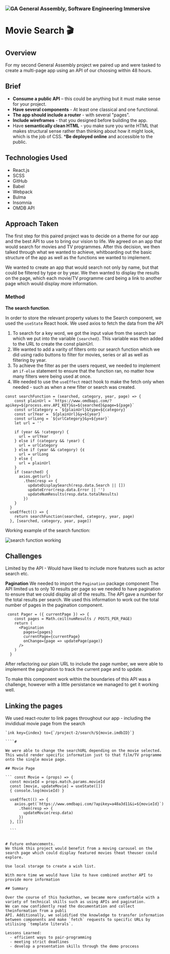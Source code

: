 ### ![GA](https://cloud.githubusercontent.com/assets/40461/8183776/469f976e-1432-11e5-8199-6ac91363302b.png) General Assembly, Software Engineering Immersive

# Movie Search 🎬 

## Overview
For my second General Assembly project we paired up and were tasked to create a multi-page app using an API of our choosing within 48 hours. 

## Brief 

* **Consume a public API** – this could be anything but it must make sense for your project.
* **Have several components** - At least one classical and one functional.
* **The app should include a router** - with several "pages".
* **Include wireframes** - that you designed before building the app.
* Have **semantically clean HTML** - you make sure you write HTML that makes structural sense rather than thinking about how it might look, which is the job of CSS.
***Be deployed online** and accessible to the public.

## Technologies Used
 - React.js
 - SCSS
 - GitHub
 - Babel
 - Webpack
 - Bulma
 - Insomnia
 - OMDB API

## Approach Taken 
The first step for this paired project was to decide on a theme for our app and the best API to use to bring our vision to life. We agreed on an app that would search for movies and TV programmes. After this decision, we then talked through what we wanted to achieve, whitboarding out the basic structure of the app as well as the functions we wanted to implement. 

We wanted to create an app that would search not only by name, but that could be filtered by type or by year. We then wanted to display the results on the page, which each movie/TV programme card being a link to another page which would display more information. 

### Method 

**The search function**.

In order to store the relevant property values to the Search component, we used the `useState` React hook. 
We used axios to fetch the data from the API

1. To search for a key word, we got the input value from the search bar which we put into the variable `{searched}`. This variable was then added to the URL to create the const plainUrl. 
2. We wanted to add a varity of filters onto our search function which we did using radio buttons to filter for movies, series or all as well as filtering by year. 
3. To achieve the filter as per the users request, we needed to implement an `if-else` statement to ensure that the function ran, no matter how many filters were being used at once. 
4. We needed to use the `useEffect` react hook to make the fetch only when needed - such as when a new filter or search was created. 

```
const searchFunction = (searched, category, year, page) => {
    const plainUrl = `https://www.omdbapi.com/?apikey=${process.env.API_KEY}&s=${searched}&page=${page}`
    const urlCategory = `${plainUrl}&type=${category}`
    const urlYear = `${plainUrl}&y=${year}`
    const urlLong = `${urlCategory}&y=${year}`
    let url = ''

    if (year && !category) {
      url = urlYear
    } else if (category && !year) {
      url = urlCategory
    } else if (year && category) {¢
      url = urlLong
    } else {
      url = plainUrl
    }
    if (searched) {
      axios.get(url)
        .then(resp => {
          updateDisplaySearch(resp.data.Search || [])
          updateError(resp.data.Error || '')
          updateNumResults(resp.data.totalResults)
        })
    }
  }
  useEffect(() => {
    return searchFunction(searched, category, year, page)
  }, [searched, category, year, page])
  ```

Working example of the search function: 

![search function working](./src/images/movie_search.png)
 
 

 ## Challenges 
 Limited by the API - Would have liked to include more features such as actor search etc. 
 
  **Pagination**
We needed to import the `Pagination` package component
  The API limited us to only 10 results per page so we needed to have pagination to ensure that we could display all of the results. The API gave a number for the total results per search.  We used this information to work out the total number of pages in the pagination component.

```
 const Pager = ({ currentPage }) => {
    const pages = Math.ceil(numResults / POSTS_PER_PAGE)
    return (
      <Pagination
        pages={pages}
        currentPage={currentPage}
        onChange={page => updatePage(page)}
      />
    )
  }
```
After refactoring our plain URL to include the page number, we were able to implement the pagination to track the current page and to update. 

To make this component work within the boundaries of this API was a challenge, however with a little persistance we managed to get it working well. 

## Linking the pages
We used react-router to link pages throughout our app - including the invididual movie page from the search

````
`ink key={index} to={`/project-2/search/${movie.imdbID}`}

````#

We were able to change the searchURL depending on the movie selected. This would render specific information just to that film/TV programme onto the single movie page. 

## Movie Page

``` const Movie = (props) => {
  const movieId = props.match.params.movieId
  const [movie, updateMovie] = useState([])
  { console.log(movieId) }

  useEffect(() => {
    axios.get(`https://www.omdbapi.com/?apikey=a48a3d11&i=${movieId}`)
      .then(resp => {
        updateMovie(resp.data)
      })
  }, []) 
  
  ```


# Future enhancements.
We think this project would benefit from a moving carousel on the search page which could display featured movies theat theuser could explore.

Use local storage to create a wish list. 

With more time we would have like to have combined another API to provide more information 

## Summary

Over the course of this hackathon, we became more comfortable with a variety of technical skills such as using APIs and pagination. 
We can now confidently read the documentation and collect  theinformation from a publi
API. Additionally, we solidified the knowledge to transfer information between components and make `fetch` requests to specific URLs by utilising `template literals`. 

Lessons Learned:
  - efficient ways to pair-programming
  - meeting strict deadlines 
  - develop a presentation skills through the demo proccess
